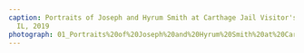 ```yaml
---
caption: Portraits of Joseph and Hyrum Smith at Carthage Jail Visitor's Center, Carthage,
  IL, 2019
photograph: 01_Portraits%20of%20Joseph%20and%20Hyrum%20Smith%20at%20Carthage%20Jail%20Visitor%27s%20Center%2C%20Carthage%2C%20IL%2C%202019.jpg
---
```

